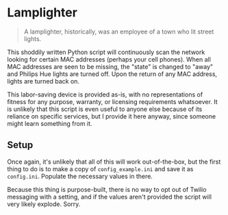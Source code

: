# Lamplighter #

> A lamplighter, historically, was an employee of a town who lit street lights.

This shoddily written Python script will continuously scan the network looking
for certain MAC addresses (perhaps your cell phones). When all MAC addresses are
seen to be missing, the "state" is changed to "away" and Philips Hue lights are
turned off. Upon the return of any MAC address, lights are turned back on.

This labor-saving device is provided as-is, with no representations of fitness
for any purpose, warranty, or licensing requirements whatsoever. It is unlikely
that this script is even useful to anyone else because of its reliance on
specific services, but I provide it here anyway, since someone might learn
something from it.

## Setup ##

Once again, it's unlikely that all of this will work out-of-the-box, but the
first thing to do is to make a copy of `config_example.ini` and save it as
`config.ini`. Populate the necessary values in there.

Because this thing is purpose-built, there is no way to opt out of Twilio
messaging with a setting, and if the values aren't provided the script will very
likely explode. Sorry.
